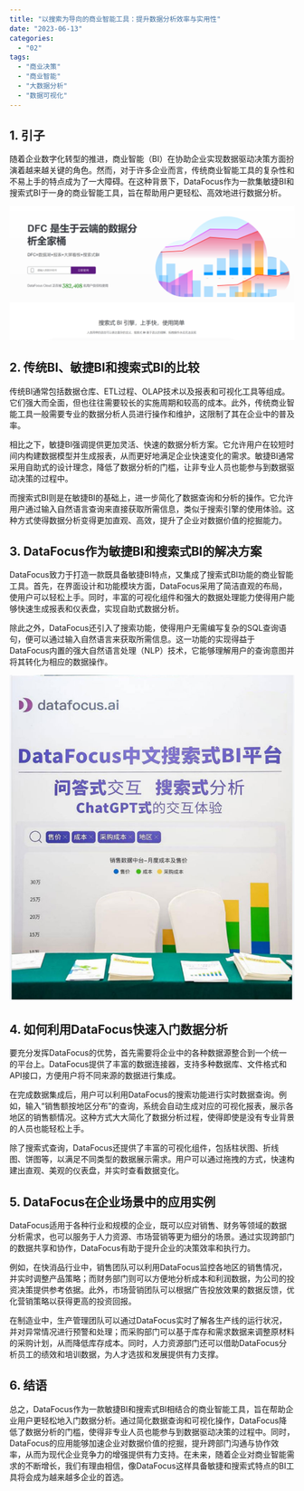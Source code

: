 ```yaml
---
title: "以搜索为导向的商业智能工具：提升数据分析效率与实用性"
date: "2023-06-13"
categories: 
  - "02"
tags: 
  - "商业决策"
  - "商业智能"
  - "大数据分析"
  - "数据可视化"
---
```


## 1\. 引子

随着企业数字化转型的推进，商业智能（BI）在协助企业实现数据驱动决策方面扮演着越来越关键的角色。然而，对于许多企业而言，传统商业智能工具的复杂性和不易上手的特点成为了一大障碍。在这种背景下，DataFocus作为一款集敏捷BI和搜索式BI于一身的商业智能工具，旨在帮助用户更轻松、高效地进行数据分析。

![](images/1686616238-%E5%BE%AE%E4%BF%A1%E6%88%AA%E5%9B%BE_20230512142316.png)

## 2\. 传统BI、敏捷BI和搜索式BI的比较

传统BI通常包括数据仓库、ETL过程、OLAP技术以及报表和可视化工具等组成。它们强大而全面，但也往往需要较长的实施周期和较高的成本。此外，传统商业智能工具一般需要专业的数据分析人员进行操作和维护，这限制了其在企业中的普及率。

相比之下，敏捷BI强调提供更加灵活、快速的数据分析方案。它允许用户在较短时间内构建数据模型并生成报表，从而更好地满足企业快速变化的需求。敏捷BI通常采用自助式的设计理念，降低了数据分析的门槛，让非专业人员也能参与到数据驱动决策的过程中。

而搜索式BI则是在敏捷BI的基础上，进一步简化了数据查询和分析的操作。它允许用户通过输入自然语言查询来直接获取所需信息，类似于搜索引擎的使用体验。这种方式使得数据分析变得更加直观、高效，提升了企业对数据价值的挖掘能力。

## 3\. DataFocus作为敏捷BI和搜索式BI的解决方案

DataFocus致力于打造一款既具备敏捷BI特点，又集成了搜索式BI功能的商业智能工具。首先，在界面设计和功能模块方面，DataFocus采用了简洁直观的布局，使用户可以轻松上手。同时，丰富的可视化组件和强大的数据处理能力使得用户能够快速生成报表和仪表盘，实现自助式数据分析。

除此之外，DataFocus还引入了搜索功能，使得用户无需编写复杂的SQL查询语句，便可以通过输入自然语言来获取所需信息。这一功能的实现得益于DataFocus内置的强大自然语言处理（NLP）技术，它能够理解用户的查询意图并将其转化为相应的数据操作。

![](images/1684995450-DataFocus%E5%B1%95%E4%BD%8D.jpg)

## 4\. 如何利用DataFocus快速入门数据分析

要充分发挥DataFocus的优势，首先需要将企业中的各种数据源整合到一个统一的平台上。DataFocus提供了丰富的数据连接器，支持多种数据库、文件格式和API接口，方便用户将不同来源的数据进行集成。

在完成数据集成后，用户可以利用DataFocus的搜索功能进行实时数据查询。例如，输入“销售额按地区分布”的查询，系统会自动生成对应的可视化报表，展示各地区的销售额情况。这种方式大大简化了数据分析过程，使得即使是没有专业背景的人员也能轻松上手。

除了搜索式查询，DataFocus还提供了丰富的可视化组件，包括柱状图、折线图、饼图等，以满足不同类型的数据展示需求。用户可以通过拖拽的方式，快速构建出直观、美观的仪表盘，并实时查看数据变化。

## 5\. DataFocus在企业场景中的应用实例

DataFocus适用于各种行业和规模的企业，既可以应对销售、财务等领域的数据分析需求，也可以服务于人力资源、市场营销等更为细分的场景。通过实现跨部门的数据共享和协作，DataFocus有助于提升企业的决策效率和执行力。

例如，在快消品行业中，销售团队可以利用DataFocus监控各地区的销售情况，并实时调整产品策略；而财务部门则可以方便地分析成本和利润数据，为公司的投资决策提供参考依据。此外，市场营销团队可以根据广告投放效果的数据反馈，优化营销策略以获得更高的投资回报。

在制造业中，生产管理团队可以通过DataFocus实时了解各生产线的运行状况，并对异常情况进行预警和处理；而采购部门可以基于库存和需求数据来调整原材料的采购计划，从而降低库存成本。同时，人力资源部门还可以借助DataFocus分析员工的绩效和培训数据，为人才选拔和发展提供有力支撑。

## 6\. 结语

总之，DataFocus作为一款敏捷BI和搜索式BI相结合的商业智能工具，旨在帮助企业用户更轻松地入门数据分析。通过简化数据查询和可视化操作，DataFocus降低了数据分析的门槛，使得非专业人员也能参与到数据驱动决策的过程中。同时，DataFocus的应用能够加速企业对数据价值的挖掘，提升跨部门沟通与协作效率，从而为现代企业竞争力的增强提供有力支持。在未来，随着企业对商业智能需求的不断增长，我们有理由相信，像DataFocus这样具备敏捷和搜索式特点的BI工具将会成为越来越多企业的首选。
